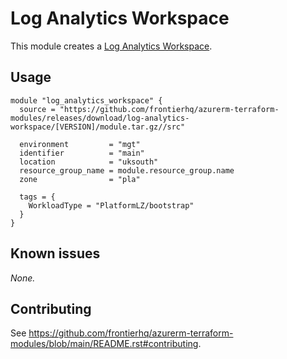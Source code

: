 # Log Analytics Workspace

This module creates a [Log Analytics Workspace](https://registry.terraform.io/providers/hashicorp/azurerm/latest/docs/resources/log_analytics_workspace).

## Usage

```hcl
module "log_analytics_workspace" {
  source = "https://github.com/frontierhq/azurerm-terraform-modules/releases/download/log-analytics-workspace/[VERSION]/module.tar.gz//src"

  environment         = "mgt"
  identifier          = "main"
  location            = "uksouth"
  resource_group_name = module.resource_group.name
  zone                = "pla"

  tags = {
    WorkloadType = "PlatformLZ/bootstrap"
  }
}

```

## Known issues

_None._

## Contributing

See <https://github.com/frontierhq/azurerm-terraform-modules/blob/main/README.rst#contributing>.
